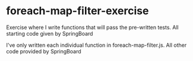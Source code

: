 # foreach-map-filter-exercise
Exercise where I write functions that will pass the pre-written tests. All starting code given by SpringBoard

I've only written each individual function in foreach-map-filter.js. All other code provided by SpringBoard
